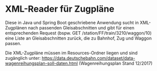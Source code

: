 
# XML-Reader für Zugpläne

Diese in Java und Spring Boot geschriebene Anwendung sucht in XML-Zugplänen nach passenden Gleisabschnitten und gibt für einen entsprechenden Request (bspw. GET /station/FF/train/3210/waggon/10) eine Liste an Gleisabschnitten zurück, die zu Bahnhof, Zug und Waggon passen.

Die XML-Zugpläne müssen im Resources-Ordner liegen und sind zugänglich unter:
https://data.deutschebahn.com/dataset/data-wagenreihungsplan-soll-daten.html
(Wagenreihungsplan Stand 12/2017)
